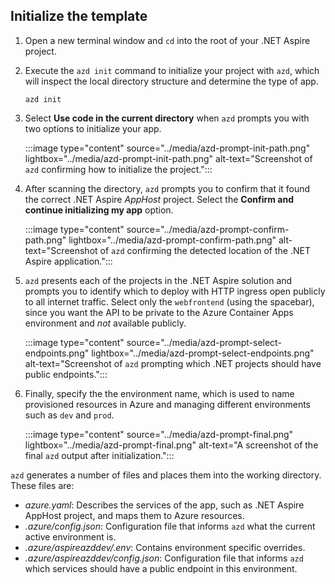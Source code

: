 ## Initialize the template

1. Open a new terminal window and `cd` into the root of your .NET Aspire project.

1. Execute the `azd init` command to initialize your project with `azd`, which will inspect the local directory structure and determine the type of app.

    ```azdeveloper
    azd init
    ```

1. Select **Use code in the current directory** when `azd` prompts you with two options to initialize your app.

    :::image type="content" source="../media/azd-prompt-init-path.png" lightbox="../media/azd-prompt-init-path.png" alt-text="Screenshot of `azd` confirming how to initialize the project.":::

1. After scanning the directory, `azd` prompts you to confirm that it found the correct .NET Aspire _AppHost_ project. Select the **Confirm and continue initializing my app** option.

    :::image type="content" source="../media/azd-prompt-confirm-path.png" lightbox="../media/azd-prompt-confirm-path.png" alt-text="Screenshot of `azd` confirming the detected location of the .NET Aspire application.":::

1. `azd` presents each of the projects in the .NET Aspire solution and prompts you to identify which to deploy with HTTP ingress open publicly to all internet traffic. Select only the `webfrontend` (using the spacebar), since you want the API to be private to the Azure Container Apps environment and *not* available publicly.

    :::image type="content" source="../media/azd-prompt-select-endpoints.png" lightbox="../media/azd-prompt-select-endpoints.png" alt-text="Screenshot of `azd` prompting which .NET projects should have public endpoints.":::

1. Finally, specify the the environment name, which is used to name provisioned resources in Azure and managing different environments such as `dev` and `prod`.

    :::image type="content" source="../media/azd-prompt-final.png" lightbox="../media/azd-prompt-final.png" alt-text="A screenshot of the final `azd` output after initialization.":::

`azd` generates a number of files and places them into the working directory. These files are:

- _azure.yaml_: Describes the services of the app, such as .NET Aspire AppHost project, and maps them to Azure resources.
- _.azure/config.json_: Configuration file that informs `azd` what the current active environment is.
- _.azure/aspireazddev/.env_: Contains environment specific overrides.
- _.azure/aspireazddev/config.json_: Configuration file that informs `azd` which services should have a public endpoint in this environment.
